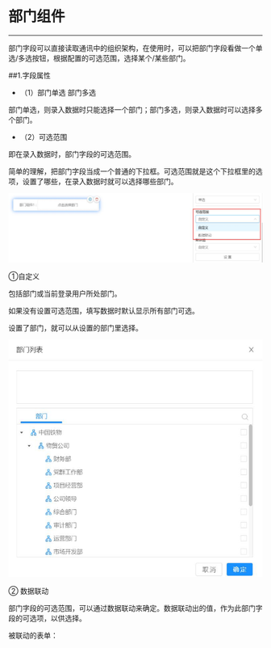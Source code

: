 # 部门组件
***
部门字段可以直接读取通讯中的组织架构，在使用时，可以把部门字段看做一个单选/多选按钮，根据配置的可选范围，选择某个/某些部门。

##1.字段属性

* （1）部门单选 部门多选

部门单选，则录入数据时只能选择一个部门；部门多选，则录入数据时可以选择多个部门。

* （2）可选范围

即在录入数据时，部门字段的可选范围。

简单的理解，把部门字段当成一个普通的下拉框。可选范围就是这个下拉框里的选项，设置了哪些，在录入数据时就可以选择哪些部门。

![部门组件1][部门组件1]

①自定义

包括部门或当前登录用户所处部门。

如果没有设置可选范围，填写数据时默认显示所有部门可选。

设置了部门，就可以从设置的部门里选择。

![部门组件2][部门组件2]

② 数据联动

部门字段的可选范围，可以通过数据联动来确定。数据联动出的值，作为此部门字段的可选项，以供选择。

被联动的表单：









[部门组件1]:..\assets\设计页面\部门组件1.jpg
[部门组件2]:..\assets\设计页面\部门组件2.jpg